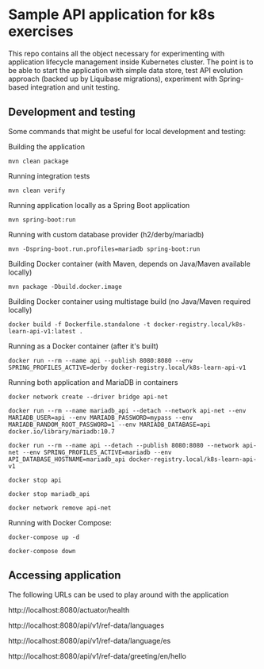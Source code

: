 # Sample API application for k8s exercises

This repo contains all the object necessary for experimenting with
application lifecycle management inside Kubernetes cluster. The point
is to be able to start the application with simple data store, test
API evolution approach (backed up by Liquibase migrations), experiment
with Spring-based integration and unit testing.

## Development and testing

Some commands that might be useful for local development and testing:

Building the application

`mvn clean package`

Running integration tests

`mvn clean verify`

Running application locally as a Spring Boot application

`mvn spring-boot:run`

Running with custom database provider (h2/derby/mariadb)

`mvn -Dspring-boot.run.profiles=mariadb spring-boot:run`

Building Docker container (with Maven, depends on Java/Maven available locally)

`mvn package -Dbuild.docker.image`

Building Docker container using multistage build (no Java/Maven required locally)

`docker build -f Dockerfile.standalone -t docker-registry.local/k8s-learn-api-v1:latest .`

Running as a Docker container (after it's built)

`docker run --rm --name api --publish 8080:8080 --env SPRING_PROFILES_ACTIVE=derby docker-registry.local/k8s-learn-api-v1`

Running both application and MariaDB in containers

`docker network create --driver bridge api-net`

`docker run --rm --name mariadb_api --detach --network api-net --env MARIADB_USER=api --env MARIADB_PASSWORD=mypass --env MARIADB_RANDOM_ROOT_PASSWORD=1 --env MARIADB_DATABASE=api docker.io/library/mariadb:10.7`

`docker run --rm --name api --detach --publish 8080:8080 --network api-net --env SPRING_PROFILES_ACTIVE=mariadb --env API_DATABASE_HOSTNAME=mariadb_api docker-registry.local/k8s-learn-api-v1`

`docker stop api`

`docker stop mariadb_api`

`docker network remove api-net`

Running with Docker Compose:

`docker-compose up -d`

`docker-compose down`

## Accessing application

The following URLs can be used to play around with the application

http://localhost:8080/actuator/health

http://localhost:8080/api/v1/ref-data/languages

http://localhost:8080/api/v1/ref-data/language/es

http://localhost:8080/api/v1/ref-data/greeting/en/hello